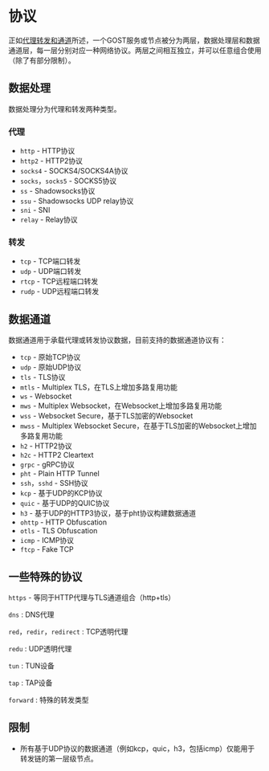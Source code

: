 # 协议

正如[代理转发和通道](/concepts/proxy/)所述，一个GOST服务或节点被分为两层，数据处理层和数据通道层，每一层分别对应一种网络协议。两层之间相互独立，并可以任意组合使用（除了有部分限制）。


## 数据处理

数据处理分为代理和转发两种类型。

### 代理

* `http` - HTTP协议
* `http2` - HTTP2协议
* `socks4` - SOCKS4/SOCKS4A协议
* `socks`，`socks5` - SOCKS5协议
* `ss` - Shadowsocks协议
* `ssu` - Shadowsocks UDP relay协议
* `sni` - SNI
* `relay` - Relay协议

### 转发

* `tcp` - TCP端口转发
* `udp` - UDP端口转发
* `rtcp` - TCP远程端口转发
* `rudp` - UDP远程端口转发

## 数据通道

数据通道用于承载代理或转发协议数据，目前支持的数据通道协议有：

* `tcp` - 原始TCP协议
* `udp` - 原始UDP协议
* `tls` - TLS协议
* `mtls` - Multiplex TLS，在TLS上增加多路复用功能
* `ws` - Websocket
* `mws` - Multiplex Websocket，在Websocket上增加多路复用功能
* `wss` - Websocket Secure，基于TLS加密的Websocket
* `mwss` - Multiplex Websocket Secure，在基于TLS加密的Websocket上增加多路复用功能
* `h2` - HTTP2协议
* `h2c` - HTTP2 Cleartext
* `grpc` - gRPC协议
* `pht` - Plain HTTP Tunnel
* `ssh`，`sshd` - SSH协议
* `kcp` - 基于UDP的KCP协议
* `quic` - 基于UDP的QUIC协议
* `h3` - 基于UDP的HTTP3协议，基于pht协议构建数据通道
* `ohttp` - HTTP Obfuscation
* `otls` - TLS Obfuscation
* `icmp` - ICMP协议
* `ftcp` - Fake TCP


## 一些特殊的协议

`https` - 等同于HTTP代理与TLS通道组合（http+tls）

`dns`
:    DNS代理

`red`，`redir`，`redirect`
:    TCP透明代理

`redu`
:    UDP透明代理

`tun`
:    TUN设备

`tap`
:    TAP设备

`forward`
:    特殊的转发类型


## 限制

* 所有基于UDP协议的数据通道（例如kcp，quic，h3，包括icmp）仅能用于转发链的第一层级节点。
